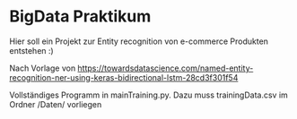 # BigData Praktikum

Hier soll ein Projekt zur Entity recognition von e-commerce Produkten entstehen :)

Nach Vorlage von https://towardsdatascience.com/named-entity-recognition-ner-using-keras-bidirectional-lstm-28cd3f301f54

Vollständiges Programm in mainTraining.py. Dazu muss trainingData.csv im Ordner /Daten/ vorliegen